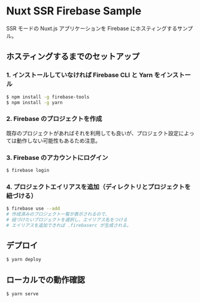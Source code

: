 # Nuxt SSR Firebase Sample

SSR モードの Nuxt.js アプリケーションを Firebase にホスティングするサンプル。

## ホスティングするまでのセットアップ

### 1. インストールしていなければ Firebase CLI と Yarn をインストール

```bash
$ npm install -g firebase-tools
$ npm install -g yarn
```

### 2. Firebase のプロジェクトを作成

既存のプロジェクトがあればそれを利用しても良いが、プロジェクト設定によっては動作しない可能性もあるため注意。

### 3. Firebase のアカウントにログイン

```bash
$ firebase login
```

### 4. プロジェクトエイリアスを追加（ディレクトリとプロジェクトを紐づける）

```bash
$ firebase use --add
# 作成済みのプロジェクト一覧が表示されるので、
# 紐づけたいプロジェクトを選択し、エイリアス名をつける
# エイリアスを追加できれば .firebaserc が生成される。
```

## デプロイ

```bash
$ yarn deploy
```

## ローカルでの動作確認

```bash
$ yarn serve
```